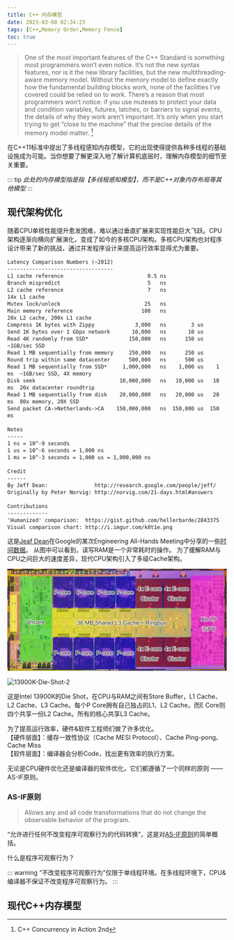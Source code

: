 ```yaml
---
title: C++ 内存模型
date: 2023-03-08 02:34:23
tags: [C++,Memory Order,Memory Fence]
toc: true
---
```


> One of the most important features of the C++ Standard is something most programmers won’t even notice. It’s not the new syntax features, nor is it the new library facilities, but the new multithreading-aware memory model. Without the memory model to define exactly how the fundamental building blocks work, none of the facilities I’ve covered could be relied on to work. There’s a reason that most programmers won’t notice: if you use mutexes to protect your data and condition variables, futures, latches, or barriers to signal events, the details of why they work aren’t important. It’s only when you start trying to get “close to the machine” that the precise details of the memory model matter. [^1]

在C++11标准中提出了多线程感知内存模型，它的出现使得提供各种多线程的基础设施成为可能。当你想要了解更深入地了解计算机底层时，理解内存模型的细节至关重要。

::: tip
*此处的内存模型指是指【多线程感知模型】，而不是C++对象内存布局等其他模型*
:::

## 现代架构优化

随着CPU单核性能提升愈发困难，难以通过垂直扩展来实现性能巨大飞跃。CPU架构逐渐向横向扩展演化，变成了如今的多核CPU架构。多核CPU架构也对程序设计带来了新的挑战，通过并发程序设计来提高运行效率显得尤为重要。

```
Latency Comparison Numbers (~2012)
----------------------------------
L1 cache reference                           0.5 ns
Branch mispredict                            5   ns
L2 cache reference                           7   ns                      14x L1 cache
Mutex lock/unlock                           25   ns
Main memory reference                      100   ns                      20x L2 cache, 200x L1 cache
Compress 1K bytes with Zippy             3,000   ns        3 us
Send 1K bytes over 1 Gbps network       10,000   ns       10 us
Read 4K randomly from SSD*             150,000   ns      150 us          ~1GB/sec SSD
Read 1 MB sequentially from memory     250,000   ns      250 us
Round trip within same datacenter      500,000   ns      500 us
Read 1 MB sequentially from SSD*     1,000,000   ns    1,000 us    1 ms  ~1GB/sec SSD, 4X memory
Disk seek                           10,000,000   ns   10,000 us   10 ms  20x datacenter roundtrip
Read 1 MB sequentially from disk    20,000,000   ns   20,000 us   20 ms  80x memory, 20X SSD
Send packet CA->Netherlands->CA    150,000,000   ns  150,000 us  150 ms

Notes
-----
1 ns = 10^-9 seconds
1 us = 10^-6 seconds = 1,000 ns
1 ms = 10^-3 seconds = 1,000 us = 1,000,000 ns

Credit
------
By Jeff Dean:               http://research.google.com/people/jeff/
Originally by Peter Norvig: http://norvig.com/21-days.html#answers

Contributions
-------------
'Humanized' comparison:  https://gist.github.com/hellerbarde/2843375
Visual comparison chart: http://i.imgur.com/k0t1e.png
```

这是[Jeaf Dean](https://en.wikipedia.org/wiki/Jeff_Dean)在Google的某次Engineering All-Hands Meeting中分享的一些[时间数据](http://highscalability.com/numbers-everyone-should-know)。
从图中可以看到，读写RAM是一个非常耗时的操作。
为了缓解RAM与CPU之间巨大的速度差异，现代CPU架构引入了多级Cache架构。

![13900K-Die-Shot-1](C++-Memory-Order/13900K-Die-Shot-1.jpeg)

![13900K-Die-Shot-2](C++-Memory-Order/13900K-Die-Shot-2.png)

这是Intel 13900K的Die Shot，在CPU与RAM之间有Store Buffer，L1 Cache、L2 Cache、L3 Cache。每个P Core拥有自己独占的L1、L2 Cache，而E Core则四个共享一份L2 Cache。所有的核心共享L3 Cache。

为了提高运行效率，硬件&软件工程师们做了许多优化。  
【硬件层面】：缓存一致性协议（Cache MESI Protocol）、Cache Ping-pong、Cache Miss  
【软件层面】：编译器会分析Code，找出更有效率的执行方案。

无论是CPU硬件优化还是编译器的软件优化，它们都遵循了一个同样的原则 —— AS-IF原则。

### AS-IF原则

> Allows any and all code transformations that do not change the observable behavior of the program.

“允许进行任何不改变程序可观察行为的代码转换”，这是对[AS-IF原则](https://en.cppreference.com/w/cpp/language/as_if)的简单概括。

什么是程序可观察行为？

::: warning
“不改变程序可观察行为”仅限于单线程环境。在多线程环境下，CPU&编译器不保证不改变程序可观察行为。
:::

## 现代C++内存模型

[^1]: C++ Concurrency in Action 2nd
